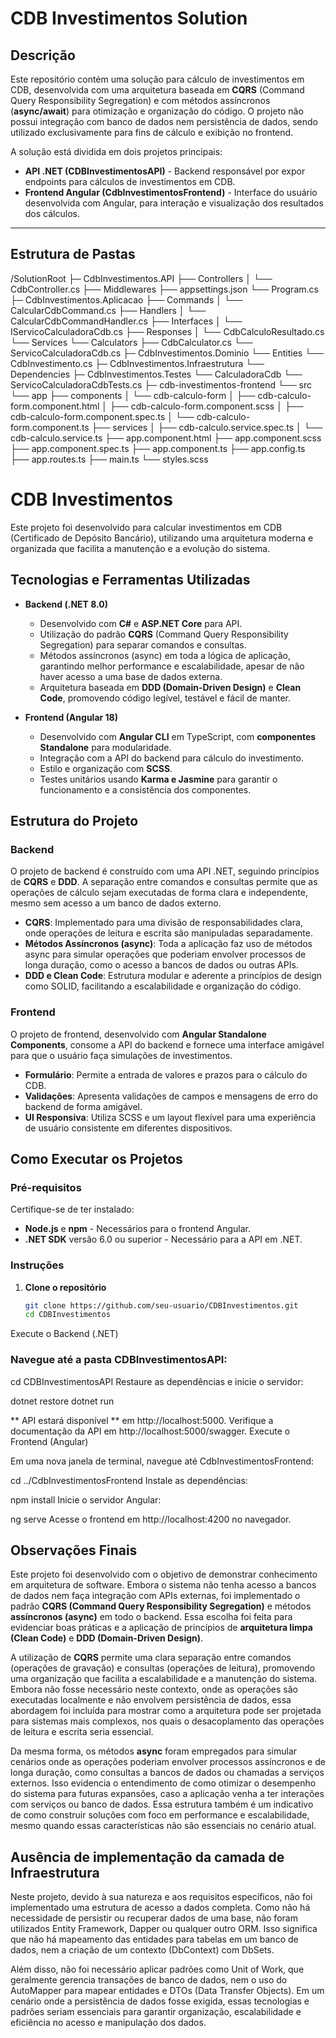 # CDB Investimentos Solution

## Descrição

Este repositório contém uma solução para cálculo de investimentos em CDB, desenvolvida com uma arquitetura baseada em **CQRS** (Command Query Responsibility Segregation) e com métodos assíncronos (**async/await**) para otimização e organização do código. O projeto não possui integração com banco de dados nem persistência de dados, sendo utilizado exclusivamente para fins de cálculo e exibição no frontend. 

A solução está dividida em dois projetos principais:
- **API .NET (CDBInvestimentosAPI)** - Backend responsável por expor endpoints para cálculos de investimentos em CDB.
- **Frontend Angular (CdbInvestimentosFrontend)** - Interface do usuário desenvolvida com Angular, para interação e visualização dos resultados dos cálculos.

---

## Estrutura de Pastas
/SolutionRoot
├─ CdbInvestimentos.API
├── Controllers
│   └── CdbController.cs
├── Middlewares
├── appsettings.json
└── Program.cs
├─ CdbInvestimentos.Aplicacao
├── Commands
│   └── CalcularCdbCommand.cs
├── Handlers
│   └── CalcularCdbCommandHandler.cs
├── Interfaces
│   └── IServicoCalculadoraCdb.cs
├── Responses
│   └── CdbCalculoResultado.cs
└── Services
    └── Calculators
        ├── CdbCalculator.cs
        └── ServicoCalculadoraCdb.cs
├─ CdbInvestimentos.Dominio
└── Entities
    └── CdbInvestimento.cs
├─ CdbInvestimentos.Infraestrutura
└── Dependencies
├─ CdbInvestimentos.Testes
└── CalculadoraCdb
    └── ServicoCalculadoraCdbTests.cs
├─ cdb-investimentos-frontend
└── src
    └── app
        ├── components
        │   └── cdb-calculo-form
        │       ├── cdb-calculo-form.component.html
        │       ├── cdb-calculo-form.component.scss
        │       ├── cdb-calculo-form.component.spec.ts
        │       └── cdb-calculo-form.component.ts
        ├── services
        │   ├── cdb-calculo.service.spec.ts
        │   └── cdb-calculo.service.ts
        ├── app.component.html
        ├── app.component.scss
        ├── app.component.spec.ts
        ├── app.component.ts
        ├── app.config.ts
        ├── app.routes.ts
        ├── main.ts
        └── styles.scss

# CDB Investimentos

Este projeto foi desenvolvido para calcular investimentos em CDB (Certificado de Depósito Bancário), utilizando uma arquitetura moderna e organizada que facilita a manutenção e a evolução do sistema.

## Tecnologias e Ferramentas Utilizadas

- **Backend (.NET 8.0)**
  - Desenvolvido com **C#** e **ASP.NET Core** para API.
  - Utilização do padrão **CQRS** (Command Query Responsibility Segregation) para separar comandos e consultas.
  - Métodos assíncronos (async) em toda a lógica de aplicação, garantindo melhor performance e escalabilidade, apesar de não haver acesso a uma base de dados externa.
  - Arquitetura baseada em **DDD (Domain-Driven Design)** e **Clean Code**, promovendo código legível, testável e fácil de manter.

- **Frontend (Angular 18)**
  - Desenvolvido com **Angular CLI** em TypeScript, com **componentes Standalone** para modularidade.
  - Integração com a API do backend para cálculo do investimento.
  - Estilo e organização com **SCSS**.
  - Testes unitários usando **Karma e Jasmine** para garantir o funcionamento e a consistência dos componentes.

## Estrutura do Projeto

### Backend

O projeto de backend é construído com uma API .NET, seguindo princípios de **CQRS** e **DDD**. A separação entre comandos e consultas permite que as operações de cálculo sejam executadas de forma clara e independente, mesmo sem acesso a um banco de dados externo.

- **CQRS**: Implementado para uma divisão de responsabilidades clara, onde operações de leitura e escrita são manipuladas separadamente.
- **Métodos Assíncronos (async)**: Toda a aplicação faz uso de métodos async para simular operações que poderiam envolver processos de longa duração, como o acesso a bancos de dados ou outras APIs.
- **DDD e Clean Code**: Estrutura modular e aderente a princípios de design como SOLID, facilitando a escalabilidade e organização do código.

### Frontend

O projeto de frontend, desenvolvido com **Angular Standalone Components**, consome a API do backend e fornece uma interface amigável para que o usuário faça simulações de investimentos.

- **Formulário**: Permite a entrada de valores e prazos para o cálculo do CDB.
- **Validações**: Apresenta validações de campos e mensagens de erro do backend de forma amigável.
- **UI Responsiva**: Utiliza SCSS e um layout flexível para uma experiência de usuário consistente em diferentes dispositivos.

## Como Executar os Projetos

### Pré-requisitos

Certifique-se de ter instalado:

- **Node.js** e **npm** - Necessários para o frontend Angular.
- **.NET SDK** versão 6.0 ou superior - Necessário para a API em .NET.

### Instruções

1. **Clone o repositório**
   ```bash
   git clone https://github.com/seu-usuario/CDBInvestimentos.git
   cd CDBInvestimentos

Execute o Backend (.NET)

### Navegue até a pasta CDBInvestimentosAPI:

cd CDBInvestimentosAPI
Restaure as dependências e inicie o servidor:

dotnet restore
dotnet run

** API estará disponível ** em http://localhost:5000. Verifique a documentação da API em http://localhost:5000/swagger.
Execute o Frontend (Angular)

Em uma nova janela de terminal, navegue até CdbInvestimentosFrontend:

cd ../CdbInvestimentosFrontend
Instale as dependências:

npm install
Inicie o servidor Angular:

ng serve
Acesse o frontend em http://localhost:4200 no navegador.

## Observações Finais

Este projeto foi desenvolvido com o objetivo de demonstrar conhecimento em arquitetura de software.
Embora o sistema não tenha acesso a bancos de dados nem faça integração com APIs externas, foi implementado o padrão **CQRS (Command Query Responsibility Segregation)** e métodos **assíncronos (async)** em todo o backend.
Essa escolha foi feita para evidenciar boas práticas e a aplicação de princípios de **arquitetura limpa (Clean Code)** e **DDD (Domain-Driven Design)**.

A utilização de **CQRS** permite uma clara separação entre comandos (operações de gravação) e consultas (operações de leitura), promovendo uma organização que facilita a escalabilidade e a manutenção do sistema.
Embora não fosse necessário neste contexto, onde as operações são executadas localmente e não envolvem persistência de dados, essa abordagem foi incluída para mostrar como a arquitetura pode ser projetada para sistemas mais complexos, nos quais o desacoplamento das operações de leitura e escrita seria essencial.

Da mesma forma, os métodos **async** foram empregados para simular cenários onde as operações poderiam envolver processos assíncronos e de longa duração, como consultas a bancos de dados ou chamadas a serviços externos.
Isso evidencia o entendimento de como otimizar o desempenho do sistema para futuras expansões, caso a aplicação venha a ter interações com serviços ou banco de dados.
Essa estrutura também é um indicativo de como construir soluções com foco em performance e escalabilidade, mesmo quando essas características não são essenciais no cenário atual.

## Ausência de implementação da camada de Infraestrutura ##
Neste projeto, devido à sua natureza e aos requisitos específicos, não foi implementado uma estrutura de acesso a dados completa. Como não há necessidade de persistir ou recuperar dados de uma base, não foram utilizados Entity Framework, Dapper ou qualquer outro ORM. Isso significa que não há mapeamento das entidades para tabelas em um banco de dados, nem a criação de um contexto (DbContext) com DbSets.

Além disso, não foi necessário aplicar padrões como Unit of Work, que geralmente gerencia transações de banco de dados, nem o uso do AutoMapper para mapear entidades e DTOs (Data Transfer Objects). Em um cenário onde a persistência de dados fosse exigida, essas tecnologias e padrões seriam essenciais para garantir organização, escalabilidade e eficiência no acesso e manipulação dos dados.
